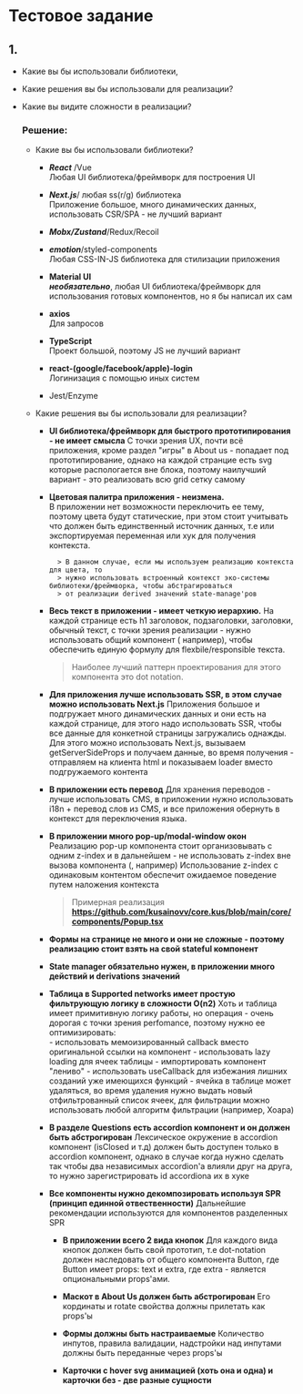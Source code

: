 # Тестовое задание

## 1. 
  - Какие вы бы использовали библиотеки,
  - Какие решения вы бы использовали для реализации?
  - Какие вы видите сложности в реализации?
  
    ### Решение:
    - Какие вы бы использовали библиотеки?
    
        - ___React___ /Vue   
          Любая UI библиотека/фреймворк для построения UI 
        
        - ___Next.js___/ любая ss(r/g) библиотека  
          Приложение большое, много динамических данных, использовать CSR/SPA - не лучший вариант
        
        - ___Mobx/Zustand___/Redux/Recoil
          
        
        - ___emotion___/styled-components  
          Любая CSS-IN-JS библиотека для стилизации приложения
        
        - __Material UI__  
          ___необязательно___, любая UI библиотека/фреймворк для использования готовых компонентов, но я бы написал их сам 
        
        - __axios__  
          Для запросов
        
        - __TypeScript__  
          Проект большой, поэтому JS не лучший вариант
        
        - __react-(google/facebook/apple)-login__  
          Логинизация с помощью иных систем
          
        - Jest/Enzyme
          
     - Какие решения вы бы использовали для реализации?  
        
        - __UI библиотека/фреймворк для быстрого прототипирования - не имеет смысла__
            С точки зрения UX, почти всё приложения, кроме раздел "игры" в About us - попадает под прототипирование, однако на каждой странцие есть svg которые распологается
            вне блока, поэтому наилучший вариант - это реализовать всю grid сетку самому 

        - __Цветовая палитра приложения - неизмена.__  
            В приложении нет возможности переключить ее тему, поэтому цвета будут статические, при этом стоит учитывать что должен быть единственный источник данных, т.е           или экспортируемая переменная или хук для получения контекста.
          
                > В данном случае, если мы используем реализацию контекста для цвета, то 
                > нужно использовать встроенный контекст эко-системы библиотеки/фреймворка, чтобы абстрагироваться
                > от реализации derived значений state-manage'ров
            
        - __Весь текст в приложении - имеет четкую иерархию.__
            На каждой странице есть h1 заголовок, подзаголовки, заголовки, обычный текст,
            с точки зрения реализации - нужно использовать общий компонент (<Typography /> например),
            чтобы обеспечить единую формулу для flexbile/responsible текста.
            
            > Наиболее лучший паттерн проектирования для этого компонента это dot notation.  

        - __Для приложения лучше использовать SSR, в этом случае можно использовать Next.js__
            Приложения большое и подгружает много динамических данных и они есть на каждой странице, для этого надо использовать SSR, чтобы все данные для конкетной страницы загружались однажды. Для этого можно использовать Next.js, вызываем getServerSideProps и получаем данные, во время получения - отправляем на клиента html и показываем loader вместо подгружаемого контента

        - __В приложении есть перевод__
            Для хранения переводов - лучше использовать CMS, в приложении нужно использовать i18n + перевод слов из CMS, и все приложения обернуть в контекст для переключения языка.

        - __В приложении много pop-up/modal-window окон__
            Реализацию pop-up компонента стоит организовывать с одним z-index и в дальнейшем - не использовать z-index вне вызова компонента (<PopUp />, например)
            Использование z-index с одинаковым контентом обеспечит ожидаемое поведение путем наложения контекста

            > Примерная реализация __https://github.com/kusainovv/core.kus/blob/main/core/components/Popup.tsx__

        - __Формы на странице не много и они не сложные - поэтому реализацию стоит взять на свой stateful компонент__
            
        - __State manager обязательно нужен, в приложении много действий и derivations значений__

        - __Таблица в Supported networks имеет простую фильтрующую логику в сложности O(n2)__
            Хоть и таблица имеет примитивную логику работы, но операция - очень дорогая с точки зрения perfomance, поэтому нужно ее оптимизировать:  
                - использовать мемоизированный callback вместо оригинальной ссылки на компонент
                - использовать lazy loading для ячеек таблицы
                - импортировать компонент "лениво"
                - использовать useCallback для избежания лишних созданий уже имеющихся функций
                - ячейка в таблице может удаляться, во время удаления нужно выдать новый отфильтрованный список ячеек, для фильтрации можно использовать любой
                  алгоритм фильтрации (например, Хоара)

        - __В разделе Questions есть accordion компонент и он должен быть абстрогирован__
            Лексическое окружение в accordion компонент (isClosed и т.д) должен быть доступен только в accordion компонент, однако в случае когда нужно сделать так чтобы
            два независимых accordion'а влияли друг на друга, то нужно зарегистрировать id accordionа их в хуке

        - __Все компоненты нужно декомпозировать используя SPR (принцип единной отвественности)__
            Дальнейшие рекомендации используются для компонентов разделенных SPR
            
            - __В приложении всего 2 вида кнопок__
                Для каждого вида кнопок должен быть свой прототип, т.е dot-notation должен
                наследовать от общего компонента Button, где Button имеет props: text и extra,
                где extra - является опциональными props'ами.
              
            - __Маскот в About Us должен быть абстрогирован__
                Его кординаты и rotate свойства должны прилетать как props'ы

            - __Формы должны быть настраиваемые__
                Количество инпутов, правила валидации, надстройки над инпутами должны быть переданные через props'ы

            - __Карточки с hover svg анимацией (хоть она и одна) и карточки без - две разные сущности__

